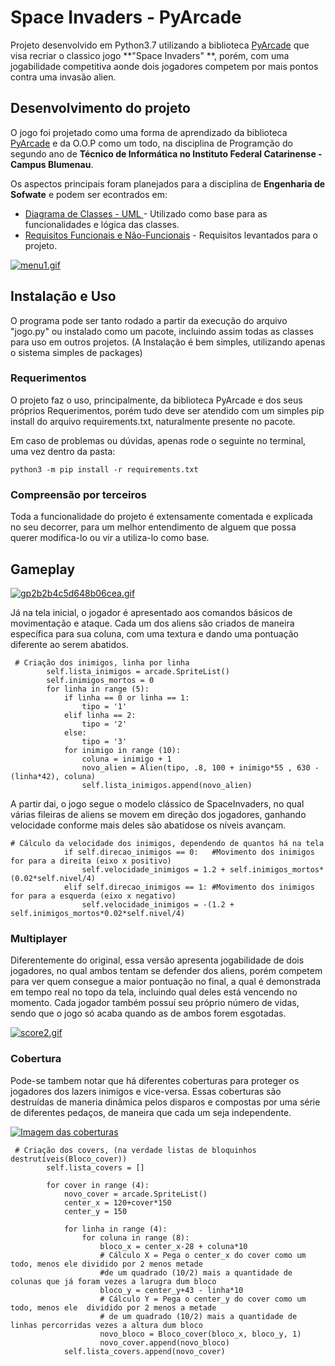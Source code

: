 # Space Invaders - PyArcade

Projeto desenvolvido em Python3.7 utilizando a biblioteca [PyArcade](http://arcade.academy/) que visa recriar o classico jogo **"Space Invaders" **,
porém, com uma jogabilidade competitiva aonde dois jogadores competem por mais pontos contra uma invasão alien.

## Desenvolvimento do projeto

O jogo foi projetado como uma forma de aprendizado da biblioteca [PyArcade](http://arcade.academy/) e da O.O.P como um todo, na disciplina de Programção do segundo ano de **Técnico de Informática no Instituto Federal Catarinense - Campus Blumenau**.

Os aspectos principais foram planejados para a disciplina de **Engenharia de Sofwate** e podem ser econtrados em:

* [Diagrama de Classes - UML ](https://www.lucidchart.com/invitations/accept/521ac160-6dbe-4b68-99d4-3f349e7ae05e) - Utilizado como base para as funcionalidades e lógica das classes.
* [Requisitos Funcionais e Não-Funcionais](https://docs.google.com/document/d/1MDXXXvBGJVtEZA573gmeRsSRpweHLWi_mhOSCG5KCzw/edit?usp=sharing) - Requisitos levantados para o projeto.


[![menu1.gif](https://s5.gifyu.com/images/menu1.gif)](https://gifyu.com/image/mFcE)


## Instalação e Uso

O programa pode ser tanto rodado a partir da execução do arquivo "jogo.py" ou instalado como um pacote, incluindo assim todas as classes para uso em outros projetos.
(A Instalação é bem simples, utilizando apenas o sistema simples de packages)

### Requerimentos

O projeto faz o uso, principalmente, da biblioteca PyArcade e dos seus próprios Requerimentos, porém tudo deve ser atendido com um simples pip install do arquivo requirements.txt, naturalmente presente no pacote.

Em caso de problemas ou dúvidas, apenas rode o seguinte no terminal, uma vez dentro da pasta:
```
python3 -m pip install -r requirements.txt
```

### Compreensão por terceiros

Toda a funcionalidade do projeto é extensamente comentada e explicada no seu decorrer, para um melhor entendimento de alguem que possa querer modifica-lo ou vir a utiliza-lo como base.


## Gameplay

[![gp2b2b4c5d648b06cea.gif](https://s5.gifyu.com/images/gp2b2b4c5d648b06cea.gif)](https://gifyu.com/image/mFc0)

Já na tela inicial, o jogador é apresentado aos comandos básicos de movimentação e ataque.
Cada um dos aliens são criados de maneira específica para sua coluna, com uma textura e dando uma pontuação diferente ao serem abatidos.

```
 # Criação dos inimigos, linha por linha
        self.lista_inimigos = arcade.SpriteList()
        self.inimigos_mortos = 0
        for linha in range (5):
            if linha == 0 or linha == 1:
                tipo = '1'
            elif linha == 2:
                tipo = '2'
            else:
                tipo = '3'
            for inimigo in range (10):
                coluna = inimigo + 1
                novo_alien = Alien(tipo, .8, 100 + inimigo*55 , 630 - (linha*42), coluna)
                self.lista_inimigos.append(novo_alien)
```
A partir dai, o jogo segue o modelo clássico de SpaceInvaders, no qual várias fileiras de aliens se movem em direção dos jogadores, ganhando velocidade conforme mais deles são abatidose os níveis avançam.

```
# Cálculo da velocidade dos inimigos, dependendo de quantos há na tela
            if self.direcao_inimigos == 0:   #Movimento dos inimigos for para a direita (eixo x positivo)
                self.velocidade_inimigos = 1.2 + self.inimigos_mortos*(0.02*self.nivel/4)
            elif self.direcao_inimigos == 1: #Movimento dos inimigos for para a esquerda (eixo x negativo)
                self.velocidade_inimigos = -(1.2 + self.inimigos_mortos*0.02*self.nivel/4)
```

### Multiplayer
Diferentemente do original, essa versão apresenta jogabilidade de dois jogadores, no qual ambos tentam se defender dos aliens, porém competem para ver quem consegue a maior pontuação no final, a qual é demonstrada em tempo real no topo da tela, incluindo qual deles está vencendo no momento.
Cada jogador também possuí seu próprio número de vidas, sendo que o jogo só acaba quando as de ambos forem esgotadas.

[![score2.gif](https://s5.gifyu.com/images/score2.gif)](https://gifyu.com/image/mFc9)

### Cobertura
Pode-se tambem notar que há diferentes coberturas para proteger os jogadores dos lazers inimigos e vice-versa.
Essas coberturas são destruídas de maneria dinâmica pelos disparos e compostas por uma série de diferentes pedaços, de maneira que cada um seja independente.

[![Imagem das coberturas](https://s5.gifyu.com/images/cover1.gif)](https://gifyu.com/image/mFc3)
```
 # Criação dos covers, (na verdade listas de bloquinhos destrutíveis(Bloco_cover))
        self.lista_covers = []
    
        for cover in range (4):
            novo_cover = arcade.SpriteList()
            center_x = 120+cover*150
            center_y = 150

            for linha in range (4):
                for coluna in range (8):
                    bloco_x = center_x-28 + coluna*10      
                    # Cálculo X = Pega o center_x do cover como um todo, menos ele dividido por 2 menos metade 
                    #de um quadrado (10/2) mais a quantidade de colunas que já foram vezes a larugra dum bloco
                    bloco_y = center_y+43 - linha*10
                    # Cálculo Y = Pega o center_y do cover como um todo, menos ele  dividido por 2 menos a metade
                    # de um quadrado (10/2) mais a quantidade de linhas percorridas vezes a altura dum bloco
                    novo_bloco = Bloco_cover(bloco_x, bloco_y, 1)
                    novo_cover.append(novo_bloco)
            self.lista_covers.append(novo_cover)
```
